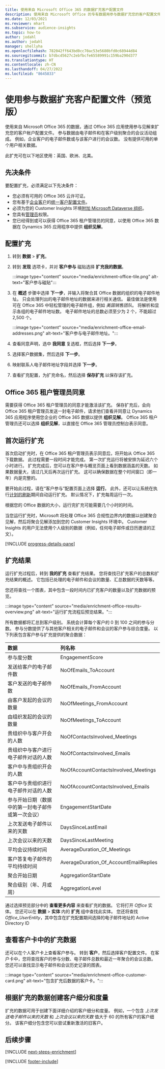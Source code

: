 ```yaml
---
title: 使用来自 Microsoft Office 365 的数据扩充客户配置文件
description: 使用来自 Microsoft Office 的专有数据用参与数据扩充您的客户配置文件。
ms.date: 12/03/2021
ms.reviewer: mhart
ms.subservice: audience-insights
ms.topic: how-to
author: jodahl
ms.author: jodahl
manager: shellyha
ms.openlocfilehash: 782042ff643bd0cc70ac53e5680bfd0c68944d84
ms.sourcegitcommit: b7dbcd5627c2ebfbcfe65589991c159ba290d377
ms.translationtype: HT
ms.contentlocale: zh-CN
ms.lasthandoff: 04/27/2022
ms.locfileid: "8645833"
---
```

# <a name="enrich-customer-profiles-with-engagement-data-preview"></a>使用参与数据扩充客户配置文件（预览版）

使用来自 Microsoft Office 365 的数据，通过 Office 365 应用使用参与见解来扩充您的客户帐户配置文件。 参与数据由电子邮件和在客户级别聚合的会议活动组成。 例如，企业客户的电子邮件数或与该客户进行的会议数。 没有提供可用的单个用户相关数据。 

此扩充可在以下地区使用：英国、欧洲、北美。

## <a name="prerequisites"></a>先决条件

要配置扩充，必须满足以下先决条件：

- 您必须有可用的 Office 365 云许可证。
- 您有基于[企业客户](work-with-business-accounts.md)的[统一客户配置文件](customer-profiles.md)。
- 必须为您的 Customer Insights 环境[附加 Microsoft Dataverse 组织](create-environment.md#step-3-connect-to-microsoft-dataverse)。
- 您具有[管理员](permissions.md#admin)权限。
- 您已经得到或可以获得 Office 365 租户管理员的同意，以使用 Office 365 数据在 Dynamics 365 应用程序中提供 **组织见解**。

## <a name="configure-the-enrichment"></a>配置扩充

1. 转到 **数据** > **扩充**。

1. 转到 **发现** 选项卡，并对 **客户参与** 磁贴选择 **扩充我的数据**。

   :::image type="content" source="media/enrichment-office-tile.png" alt-text="客户参与磁贴":::
   
1. 在 **概述** 步骤中选择 **下一步**，并输入将聚合其 Office 数据的组织的电子邮件地址。 只会处理列出的电子邮件地址的数据来进行相关通信。 最佳做法是使用可在 Office 365 中轻松管理的电子邮件组，例如 *美国销售团队*。 将解析和显示各组的电子邮件地址数。 电子邮件地址的总数必须至少为 2 个，不能超过 2,500 个。

   :::image type="content" source="media/enrichment-office-email-addresses.png" alt-text="客户参与电子邮件地址。":::

1. 查看同意声明，选中 **我同意** 复选框，然后选择 **下一步**。

1. 选择客户数据集，然后选择 **下一步**。

1. 映射联系人电子邮件地址字段并选择 **下一步**。

1. 查看扩充配置，为扩充命名，然后选择 **保存扩充** 以保存该扩充。

## <a name="office-365-tenant-administrator-consent"></a>Office 365 租户管理员同意

需要获得 Office 365 租户管理员的同意才能激活该扩充。 保存扩充后，会向 Office 365 租户管理员发送一封电子邮件，请求他们查看并同意让 Dynamics 365 应用程序使用您企业的 Office 365 数据以提供 **组织见解**。 Office 365 租户管理员还可以选择 **组织见解**，以直接在 Office 365 管理员控制台表示同意。

## <a name="running-the-enrichment-for-the-first-time"></a>首次运行扩充

首次启动扩充时，在 Office 365 租户管理员表示同意后，将开始从 Office 365 下载数据。 此过程需要一段时间才能完成。 第一次扩充运行将被安排为延迟六个小时进行。 扩充完成后，您可以在客户参与概览页面上看到数据涵盖的天数。 如果数据量大，请过几天后再次运行扩充。 这可以确保数据在整个时间窗口（即一年）内是完整的。

要开始此过程，请在“客户参与”配置页面上选择 **运行**。 此外，还可以让系统在执行[计划的刷新](system.md#schedule-tab)期间自动运行扩充。 默认情况下，扩充每周运行一次。

根据您的 Office 数据的大小，运行完扩充可能需要几个小时的时间。

当您运行扩充时，Microsoft 将处理 Office 365 合规性边界内的数据以创建聚合见解，然后将聚合见解添加到您的 Customer Insights 环境中。 Customer Insights 的用户无法使用个人级别的数据（例如，任何电子邮件或日历邀请的正文）。 

[!INCLUDE [progress-details-pane](includes/progress-details-pane.md)]

## <a name="enrichment-results"></a>扩充结果

运行扩充过程后，转到 **我的扩充** 查看扩充结果。 您将查找已扩充客户的总数和扩充结果的概述。 它包括已处理的电子邮件和会议的数量、汇总数据的天数等等。

您还将查找一个图表，其中包含一段时间内已扩充客户的数量以及扩充数据的预览。  

:::image type="content" source="media/enrichment-office-results-overview.png" alt-text="运行扩充流程后预览结果。":::

所有数据都将汇总到客户级别。 系统会计算每个客户的 0 到 100 之间的参与分数。 参与分数提供了与其他客户相关的电子邮件和会议的客户参与综合度量。 以下列表包含客户参与扩充提供的聚合数据：



| 数据​                                                                              | 列名称                              |
| :-------------------------------------------------------------------------------- |:---------------------------------------- |
| 参与度分数                                                                  |  EngagementScore                         |
| 发送给客户的电子邮件数                                                       |  NoOfEmails_ToAccount                    |
| 客户发送的电子邮件数                                                     |  NoOfEmails_FromAccount                  | 
| 由客户发起的会议的数量                                           |  NoOfMeetings_FromAccount                | 
| 由组织发起的会议的数量                                 |  NoOfMeetings_ToAccount                  | 
| 贵组织中与客户开会的人数                  |  NoOfContactsInvolved_Meetings           | 
| 贵组织中与客户进行电子邮件对话的人数       |  NoOfContactsInvolved_Emails             | 
| 客户中与贵组织开会的人数                  |  NoOfAccountContactsInvolved_Meetings    | 
| 客户中与贵组织进行电子邮件对话的人数       |  NoOfAccountContactsInvolved_Emails      | 
| 参与开始日期（数据中的第一封电子邮件或第一次会议）                        |  EngagementStartDate                     | 
| 上次发送电子邮件以来的天数                                                             |  DaysSinceLastEmail                      | 
| 上次会议以来的天数                                                           |  DaysSinceLastMeeting                    | 
| 平均会议持续时间                                                      |  AverageDuration_Of_Meetings             | 
| 客户答复电子邮件的平均持续时间                                    |  AverageDuration_Of_AccountEmailReplies  | 
| 聚合开始日期                                                            |  AggregationStartDate                    | 
| 聚合级别（年、月或周）                                          |  AggregationLevel                        | 


通过选择预览部分中的 **查看更多内容** 来查看扩充的数据。 它将打开 *Office* 实体。 您还可以在 **数据** > **实体** 内的 **扩充** 组中查找此实体。 您还将查找 *Office_UserEntity*，其中包含在扩充配置期间选择的电子邮件地址的 Active Directory ID 

## <a name="see-enrichment-data-on-the-customer-card"></a>查看客户卡中的扩充数据

还可以在个人客户卡上查看客户参与。 转到 **客户**，然后选择客户配置文件。 在客户卡中，您将查找客户的参与分数、电子邮件总数和最近一年聚合的会议总数。 您还可以查找显示电子邮件和会议历史记录的图表。

:::image type="content" source="media/enrichment-office-customer-card.png" alt-text="包含扩充后数据的客户卡。":::

## <a name="create-segments-and-measures-based-on-the-enriched-data"></a>根据扩充的数据创建客户细分和度量

扩充的数据可用于创建下面详细介绍的客户细分和度量。 例如，一个包含 *上次发送电子邮件以来的天数* 和 *上次会议以来的天数* 值大于 60 的所有客户的客户细分。 该客户细分包含您可以尝试重新激活的旧客户。 

## <a name="next-steps"></a>后续步骤

[!INCLUDE [next-steps-enrichment](includes/next-steps-enrichment.md)]


[!INCLUDE [footer-include](includes/footer-banner.md)]
